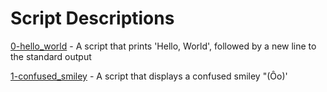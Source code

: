 # Script Descriptions
[0-hello_world](https://github.com/chelseyqc/holbertonschool-shell/tree/master/io_redirections_and_filters/0-hello_world) - A script that prints 'Hello, World', followed by a new line to the standard output


[1-confused_smiley](https://github.com/chelseyqc/holbertonschool-shell/blob/master/io_redirections_and_filters/1-confused_smiley) - A script that displays a confused smiley "(Ôo)'
